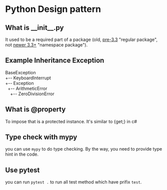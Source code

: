 # Python Design pattern

## What is \_\_init\_\_.py

It used to be a required part of a package (old, [pre-3.3](https://docs.python.org/3/reference/import.html#regular-packages) "regular package", not [newer 3.3+](https://docs.python.org/3/reference/import.html#namespace-packages) "namespace package").

## Example Inheritance Exception

BaseException \
+-- KeyboardInterrupt \
+-- Exception \
&nbsp;&nbsp;+-- ArithmeticError \
&nbsp;&nbsp;&nbsp;&nbsp;+-- ZeroDivisionError

## What is @property

To impose that is a protected instance. It's similar to {get;} in c#

## Type check with mypy

you can use `mypy` to do type checking. By the way, you need to provide type hint in the code.

## Use pytest

you can run `pytest .` to run all test method which have prifix `test`.
